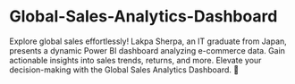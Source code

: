 # Global-Sales-Analytics-Dashboard
Explore global sales effortlessly! Lakpa Sherpa, an IT graduate from Japan, presents a dynamic Power BI dashboard analyzing e-commerce data. Gain actionable insights into sales trends, returns, and more. Elevate your decision-making with the Global Sales Analytics Dashboard. 🚀
